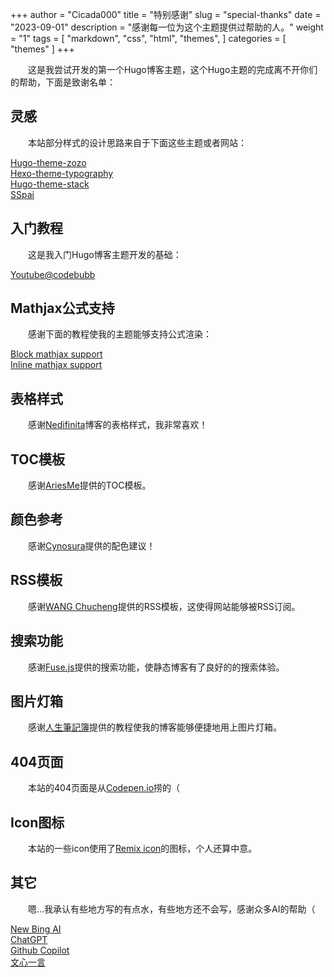 +++
author = "Cicada000"
title = "特别感谢"
slug = "special-thanks"
date = "2023-09-01"
description = "感谢每一位为这个主题提供过帮助的人。"
weight = "1"
tags = [
    "markdown",
    "css",
    "html",
    "themes",
]
categories = [
    "themes"
]
+++

&emsp;&emsp;这是我尝试开发的第一个Hugo博客主题，这个Hugo主题的完成离不开你们的帮助，下面是致谢名单：

## 灵感

&emsp;&emsp;本站部分样式的设计思路来自于下面这些主题或者网站：

[Hugo-theme-zozo](https://github.com/varkai/hugo-theme-zozo)
<br>
[Hexo-theme-typography](https://github.com/SumiMakito/hexo-theme-typography)
<br>
[Hugo-theme-stack](https://github.com/CaiJimmy/hugo-theme-stack)
<br>
[SSpai](https://sspai.com/)

## 入门教程

&emsp;&emsp;这是我入门Hugo博客主题开发的基础：

[Youtube@codebubb](https://www.youtube.com/@codebubb)

## Mathjax公式支持

&emsp;&emsp;感谢下面的教程使我的主题能够支持公式渲染：

[Block mathjax support](https://blog.csdn.net/winter2121/article/details/105576380)
<br>
[Inline mathjax support](https://github.com/xianmin/hugo-theme-jane/issues/53)

## 表格样式

&emsp;&emsp;感谢[Nedifinita](https://nedifinita.me/)博客的表格样式，我非常喜欢！

## TOC模板

&emsp;&emsp;感谢[AriesMe](https://www.ariesme.com/posts/2019/add_toc_for_hugo/)提供的TOC模板。

## 颜色参考

&emsp;&emsp;感谢[Cynosura](https://cynosura.one/)提供的配色建议！

## RSS模板

&emsp;&emsp;感谢[WANG Chucheng](https://www.wangchucheng.com/zh/)提供的RSS模板，这使得网站能够被RSS订阅。

## 搜索功能

&emsp;&emsp;感谢[Fuse.js](https://www.fusejs.io/)提供的搜索功能，使静态博客有了良好的的搜索体验。

## 图片灯箱

&emsp;&emsp;感谢[人生筆記簿](https://blog.muxilong.com/pocket/hugo/hugo-%E4%BD%BF%E7%94%A8-fancybox-%E5%AE%9E%E7%8E%B0%E5%9B%BE%E7%89%87%E7%81%AF%E7%AE%B1-%E6%94%BE%E5%A4%A7%E5%8A%9F%E8%83%BD/)提供的教程使我的博客能够便捷地用上图片灯箱。

## 404页面

&emsp;&emsp;本站的404页面是从[Codepen.io](https://codepen.io/MysticReborn/pen/rygqao)捞的（

## Icon图标

&emsp;&emsp;本站的一些icon使用了[Remix icon](https://remixicon.com)的图标，个人还算中意。

## 其它

&emsp;&emsp;嗯...我承认有些地方写的有点水，有些地方还不会写，感谢众多AI的帮助（

[New Bing AI](https://bing.com)
<br>
[ChatGPT](https://chat.openai.com/)
<br>
[Github Copilot](https://github.com/features/copilot)
<br>
[文心一言](https://yiyan.baidu.com)